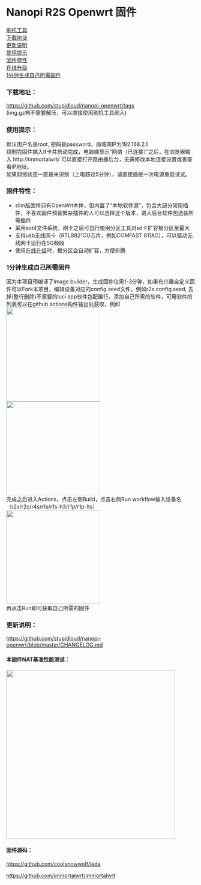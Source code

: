 # Nanopi R2S Openwrt 固件

[刷机工具](https://www.balena.io/etcher/)  
[下载地址](#下载地址)  
[更新说明](#更新说明)  
[使用提示](#使用提示)  
[固件特性](#固件特性)  
[在线升级](#终端内在线升级方法)  
[1分钟生成自己所需固件](#1分钟生成自己所需固件)  

### 下载地址：
https://github.com/stupidloud/nanopi-openwrt/tags  
(img.gz档不需要解压，可以直接使用刷机工具刷入)

### 使用提示：
默认用户名是root, 密码是password，局域网IP为192.168.2.1  
烧制完固件插入tf卡并启动完成，电脑端显示“网络（已连接）”之后，在浏览器输入 http://immortalwrt/ 可以直接打开路由器后台，无需修改本地连接设置或者查看IP地址。  
如果网络状态一直是未识别（上电超过5分钟），请直接插拔一次电源重启试试。



### 固件特性：
- slim版固件只有OpenWrt本体，但内置了“本地软件源”，包含大部分常用插件，不喜欢固件预装繁杂插件的人可以选择这个版本，进入后台软件包选装所需插件
- 采用ext4文件系统，刷卡之后可自行使用分区工具对sd卡扩容根分区至最大
- 支持usb无线网卡（RTL8821CU芯片，例如COMFAST 811AC），可以驱动无线网卡运行在5G频段
- 使用[在线升级](#终端内在线升级方法)时，根分区会自动扩容，方便折腾

### 1分钟生成自己所需固件
因为本项目预编译了Image builder，生成固件仅需1-3分钟，如果有兴趣自定义固件可以Fork本项目，编辑设备对应的config.seed文件，例如r2s.config.seed, 去掉(整行删除)不需要的luci app软件包配置行，添加自己所需的软件，可用软件的列表可以在github actions构件输出处获取，例如  
<img src="https://user-images.githubusercontent.com/56048681/114531174-3beafb80-9c7e-11eb-8bcc-b098c3b1cee8.png" width="250" />  
<img src="https://user-images.githubusercontent.com/56048681/124495884-43d4ba80-ddeb-11eb-95e9-fb096dcfda45.png" width="250" />  
完成之后进入Actions，点击左侧Build，点击右侧Run workflow输入设备名（r2s/r2c/r4s/r1s/r1s-h3/r1p/r1p-lts）  
<img src="https://user-images.githubusercontent.com/56048681/114531768-c7648c80-9c7e-11eb-8d72-fe38f9df960d.png" width="250" />  
再点击Run即可获取自己所需的固件

### 更新说明：
https://github.com/stupidloud/nanopi-openwrt/blob/master/CHANGELOG.md

#### 本固件NAT基准性能测试：
<img src="https://raw.githubusercontent.com/stupidloud/nanopi-openwrt/master/assets/NAT.jpg" width="450" />

#### 固件源码：
https://github.com/coolsnowwolf/lede

https://github.com/immortalwrt/immortalwrt
